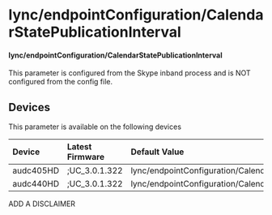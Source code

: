 ﻿---
description: lync/endpointConfiguration/CalendarStatePublicationInterval
search:
    keywords: ['lync','endpointConfiguration','CalendarStatePublicationInterval']
---

# lync/endpointConfiguration/CalendarStatePublicationInterval

#### lync/endpointConfiguration/CalendarStatePublicationInterval

This parameter is configured from the Skype inband process and is NOT configured from the config file.



## Devices
This parameter is available on the following devices

| Device | Latest Firmware | Default Value |
|:---|:---|:---|
| audc405HD | ;UC_3.0.1.322 | lync/endpointConfiguration/CalendarStatePublicationInterval=15 
| audc440HD | ;UC_3.0.1.322 | lync/endpointConfiguration/CalendarStatePublicationInterval=15 

ADD A DISCLAIMER

